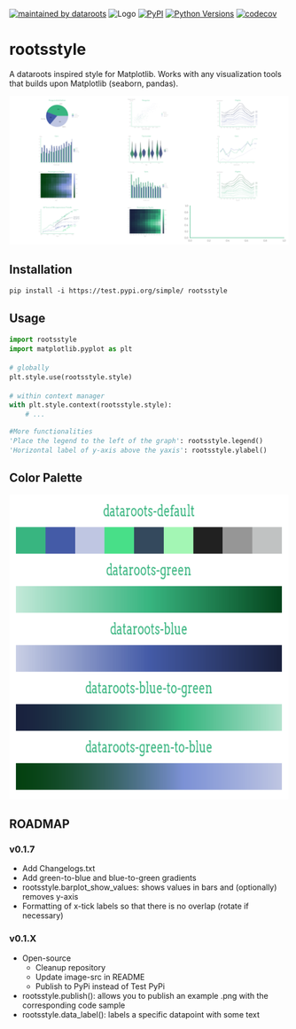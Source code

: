 [![maintained by dataroots](https://img.shields.io/badge/maintained%20by-dataroots-%2300b189)](https://dataroots.io)
 ![](https://media-exp1.licdn.com/dms/image/C4D1BAQFJFecNiY6xNA/company-background_10000/0/1606894615032?e=1628604000&v=beta&t=hNYzs9y3EA-620Ck8ip1QaZc77eXlH1ZUl-E-sLI6wo "Logo")
[![PyPI](https://img.shields.io/badge/PyPI-0.1.7-orange.svg)](https://test.pypi.org/project/rootsstyle/)
[![Python Versions](https://img.shields.io/badge/python-3.8%20%7C%203.9%20%7C%203.10-blue.svg)](https://www.python.org/downloads/)
[![codecov](https://codecov.io/gh/datarootsio/rootsstyle/branch/main/graph/badge.svg?token=4agmmGuhtu)](https://codecov.io/gh/datarootsio/rootsstyle)


# rootsstyle

A dataroots inspired style for Matplotlib. Works with any visualization tools that builds upon Matplotlib (seaborn, pandas).

<div align="center">
    <img src="https://raw.githubusercontent.com/datarootsio/rootsstyle/main/images/examples.png?token=AKP7KEG5WOE2WQF4XBGEE33BVCBNK">
</div>


## Installation

```
pip install -i https://test.pypi.org/simple/ rootsstyle
```

## Usage

```python
import rootsstyle
import matplotlib.pyplot as plt

# globally
plt.style.use(rootsstyle.style)

# within context manager
with plt.style.context(rootsstyle.style):
    # ...
```

```python
#More functionalities
'Place the legend to the left of the graph': rootsstyle.legend()
'Horizontal label of y-axis above the yaxis': rootsstyle.ylabel()
```

## Color Palette
<div align="center">
    <img src="https://raw.githubusercontent.com/datarootsio/rootsstyle/main/images/palette.png?token=AKP7KEES4YKJJGD4MABU633BU42ZQ" style="height: 550px;">
</div>


## ROADMAP
### v0.1.7
- Add Changelogs.txt
- Add green-to-blue and blue-to-green gradients
- rootsstyle.barplot_show_values: shows values in bars and (optionally) removes y-axis
- Formatting of x-tick labels so that there is no overlap (rotate if necessary)
### v0.1.X
- Open-source
  - Cleanup repository
  - Update image-src in README
  - Publish to PyPi instead of Test PyPi
- rootsstyle.publish(): allows you to publish an example .png with the corresponding code sample
- rootsstyle.data_label(): labels a specific datapoint with some text

